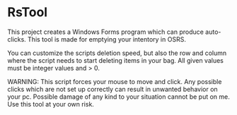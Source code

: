 # RsTool
This project creates a Windows Forms program which can produce auto-clicks. This tool is made for emptying your intentory in OSRS. 

You can customize the scripts deletion speed, but also the row and column where the script needs to start deleting items in your bag.
All given values must be integer values and > 0.

WARNING: This script forces your mouse to move and click. Any possible clicks which are not set up correctly can result in unwanted behavior on your pc. Possible damage of any kind to your situation cannot be put on me. Use this tool at your own risk.
